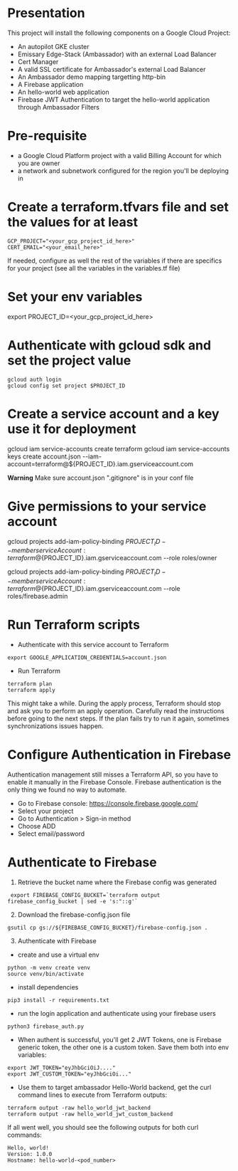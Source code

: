 # Presentation

This project will install the following components on a Google Cloud Project:
- An autopilot GKE cluster
- Emissary Edge-Stack (Ambassador) with an external Load Balancer
- Cert Manager
- A valid SSL certificate for Ambassador's external Load Balancer
- An Ambassador demo mapping targetting http-bin
- A Firebase application
- An hello-world web application
- Firebase JWT Authentication to target the hello-world application through Ambassador Filters

# Pre-requisite

- a Google Cloud Platform project with a valid Billing Account for which you are owner
- a network and subnetwork configured for the region you'll be deploying in

# Create a terraform.tfvars file and set the values for at least
```
GCP_PROJECT="<your_gcp_project_id_here>"
CERT_EMAIL="<your_email_here>"
```
If needed, configure as well the rest of the variables if there are specifics for your project (see all the variables in the variables.tf file)

# Set your env variables
export PROJECT_ID=<your_gcp_project_id_here>

# Authenticate with gcloud sdk and set the project value

```
gcloud auth login
gcloud config set project $PROJECT_ID
```

# Create a service account and a key use it for deployment

gcloud iam service-accounts create terraform
gcloud iam service-accounts keys create account.json --iam-account=terraform@${PROJECT_ID}.iam.gserviceaccount.com

**Warning** Make sure account.json ".gitignore" is in your conf file

# Give permissions to your service account

gcloud projects add-iam-policy-binding $PROJECT_ID --member serviceAccount:terraform@${PROJECT_ID}.iam.gserviceaccount.com --role roles/owner

gcloud projects add-iam-policy-binding $PROJECT_ID --member serviceAccount:terraform@${PROJECT_ID}.iam.gserviceaccount.com --role roles/firebase.admin

# Run Terraform scripts
- Authenticate with this service account to Terraform
```
export GOOGLE_APPLICATION_CREDENTIALS=account.json 
```
- Run Terraform
```
terraform plan
terraform apply
```
This might take a while. During the apply process, Terraform should stop and ask you to perform an apply operation. Carefully read the instructions before going to the next steps.
If the plan fails try to run it again, sometimes synchronizations issues happen.

# Configure Authentication in Firebase

Authentication management still misses a Terraform API, so you have to enable it manually in the Firebase Console. 
Firebase authentication is the only thing we found no way to automate.
- Go to Firebase console: https://console.firebase.google.com/
- Select your project
- Go to Authentication > Sign-in method
- Choose ADD
- Select email/password

# Authenticate to Firebase

1. Retrieve the bucket name where the Firebase config was generated
```
 export FIREBASE_CONFIG_BUCKET=`terraform output firebase_config_bucket | sed -e 's:"::g'`
````
2. Download the firebase-config.json file
```
gsutil cp gs://${FIREBASE_CONFIG_BUCKET}/firebase-config.json .
```
3. Authenticate with Firebase
- create and use a virtual env
```
python -m venv create venv
source venv/bin/activate
```
- install dependencies
```
pip3 install -r requirements.txt 
```
- run the login application and authenticate using your firebase users 
```
python3 firebase_auth.py
```
- When authent is successful, you'll get 2 JWT Tokens, one is Firebase generic token, the other one is a custom token. Save them both into env variables:
```
export JWT_TOKEN="eyJhbGciOiJ...."
export JWT_CUSTOM_TOKEN="eyJhbGciOi..."
```
- Use them to target ambassador Hello-World backend, get the curl command lines to execute from Terraform outputs:
```
terraform output -raw hello_world_jwt_backend
terraform output -raw hello_world_jwt_custom_backend
```

If all went well, you should see the following outputs for both curl commands:
```
Hello, world!
Version: 1.0.0
Hostname: hello-world-<pod_number>
```